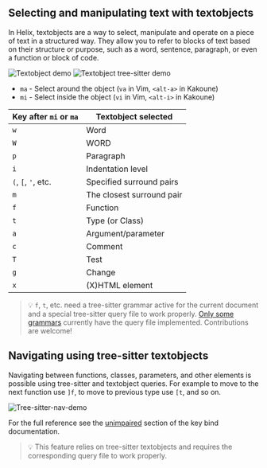 ## Selecting and manipulating text with textobjects

In Helix, textobjects are a way to select, manipulate and operate on a piece of
text in a structured way. They allow you to refer to blocks of text based on
their structure or purpose, such as a word, sentence, paragraph, or even a
function or block of code.

![Textobject demo](https://user-images.githubusercontent.com/23398472/124231131-81a4bb00-db2d-11eb-9d10-8e577ca7b177.gif)
![Textobject tree-sitter demo](https://user-images.githubusercontent.com/23398472/132537398-2a2e0a54-582b-44ab-a77f-eb818942203d.gif)

- `ma` - Select around the object (`va` in Vim, `<alt-a>` in Kakoune)
- `mi` - Select inside the object (`vi` in Vim, `<alt-i>` in Kakoune)

| Key after `mi` or `ma` | Textobject selected      |
| ---                    | ---                      |
| `w`                    | Word                     |
| `W`                    | WORD                     |
| `p`                    | Paragraph                |
| `i`                    | Indentation level        |
| `(`, `[`, `'`, etc.    | Specified surround pairs |
| `m`                    | The closest surround pair    |
| `f`                    | Function                 |
| `t`                    | Type (or Class)          |
| `a`                    | Argument/parameter       |
| `c`                    | Comment                  |
| `T`                    | Test                     |
| `g`                    | Change                   |
| `x`                    | (X)HTML element          |

> 💡 `f`, `t`, etc. need a tree-sitter grammar active for the current
document and a special tree-sitter query file to work properly. [Only
some grammars](./lang-support.md) currently have the query file implemented.
Contributions are welcome!

## Navigating using tree-sitter textobjects

Navigating between functions, classes, parameters, and other elements is
possible using tree-sitter and textobject queries. For
example to move to the next function use `]f`, to move to previous
type use `[t`, and so on.

![Tree-sitter-nav-demo](https://user-images.githubusercontent.com/23398472/152332550-7dfff043-36a2-4aec-b8f2-77c13eb56d6f.gif)

For the full reference see the [unimpaired](./keymap.html#unimpaired) section of the key bind
documentation.

> 💡 This feature relies on tree-sitter textobjects
> and requires the corresponding query file to work properly.

